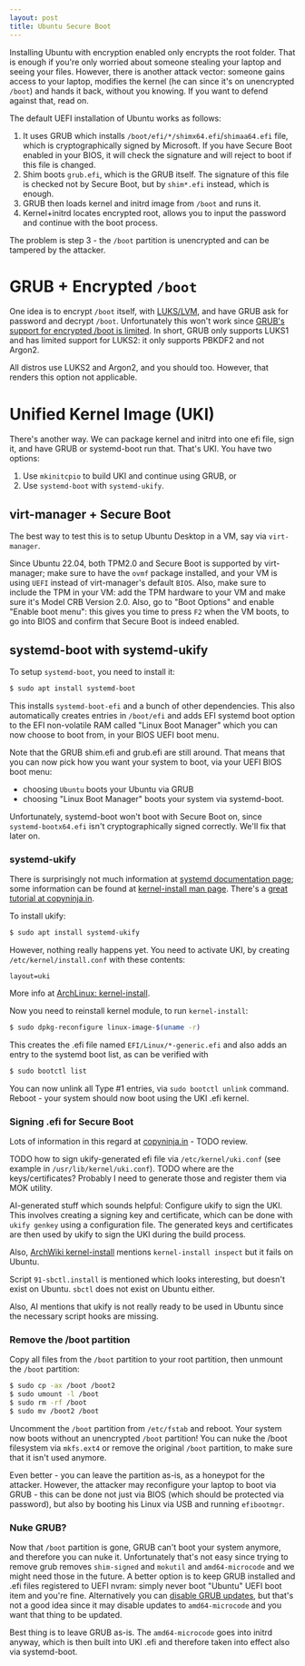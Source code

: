 ```yaml
---
layout: post
title: Ubuntu Secure Boot
---
```


Installing Ubuntu with encryption enabled only encrypts the root folder. That is enough
if you're only worried about someone stealing your laptop and seeing your files.
However, there is another attack vector: someone gains access to your laptop, modifies
the kernel (he can since it's on unencrypted `/boot`) and hands it back, without you knowing.
If you want to defend against that, read on.

The default UEFI installation of Ubuntu works as follows:

1. It uses GRUB which installs `/boot/efi/*/shimx64.efi`/`shimaa64.efi` file, which is cryptographically signed by Microsoft.
   If you have Secure Boot enabled in your BIOS, it will check the signature and will reject to boot if this file is changed.
2. Shim boots `grub.efi`, which is the GRUB itself. The signature of this file is checked not by Secure Boot, but by `shim*.efi` instead, which is enough.
3. GRUB then loads kernel and initrd image from `/boot` and runs it.
4. Kernel+initrd locates encrypted root, allows you to input the password and continue with the boot process.

The problem is step 3 - the `/boot` partition is unencrypted and can be tampered by the attacker.

# GRUB + Encrypted `/boot`

One idea is to encrypt `/boot` itself, with [LUKS/LVM](../luks-lvm-boot/), and have GRUB ask for password
and decrypt `/boot`. Unfortunately this won't work since
[GRUB's support for encrypted /boot is limited](https://wiki.archlinux.org/title/GRUB#Encrypted_/boot).
In short, GRUB only supports LUKS1 and has limited support for LUKS2: it only supports PBKDF2
and not Argon2.

All distros use LUKS2 and Argon2, and you should too. However, that renders this option not applicable.

# Unified Kernel Image (UKI)

There's another way. We can package kernel and initrd into one efi file, sign it,
and have GRUB or systemd-boot run that. That's UKI. You have two options:

1. Use `mkinitcpio` to build UKI and continue using GRUB, or
2. Use `systemd-boot` with `systemd-ukify`.

## virt-manager + Secure Boot

The best way to test this is to setup Ubuntu Desktop in a VM, say via `virt-manager`.

Since Ubuntu 22.04, both TPM2.0 and Secure Boot is supported by virt-manager; make sure to have the `ovmf` package installed, and your VM
is using `UEFI` instead of virt-manager's default `BIOS`. Also, make sure to include the TPM in your VM:
add the TPM hardware to your VM and make sure it's Model CRB Version 2.0. Also, go to "Boot Options"
and enable "Enable boot menu": this gives you time to press `F2` when the VM boots,
to go into BIOS and confirm that Secure Boot is indeed enabled.

## systemd-boot with systemd-ukify

To setup `systemd-boot`, you need to install it:
```bash
$ sudo apt install systemd-boot
```

This installs `systemd-boot-efi` and a bunch of other dependencies. This also
automatically creates entries in `/boot/efi` and adds EFI systemd boot option to
the EFI non-volatile RAM called "Linux Boot Manager" which you can now choose
to boot from, in your BIOS UEFI boot menu.

Note that the GRUB shim.efi and grub.efi are still around. That means that you can now pick how you want your system to boot,
via your UEFI BIOS boot menu:
* choosing `Ubuntu` boots your Ubuntu via GRUB
* choosing "Linux Boot Manager" boots your system via systemd-boot.

Unfortunately, systemd-boot won't boot with Secure Boot on, since `systemd-bootx64.efi` isn't
cryptographically signed correctly. We'll fix that later on.

### systemd-ukify

There is surprisingly not much information at [systemd documentation page](https://systemd.io/AUTOMATIC_BOOT_ASSESSMENT/);
some information can be found at [kernel-install man page](https://www.freedesktop.org/software/systemd/man/latest/kernel-install.html).
There's a [great tutorial at copyninja.in](https://copyninja.in/blog/enable_ukify_debian.html).

To install ukify:

```bash
$ sudo apt install systemd-ukify
```
However, nothing really happens yet. You need to activate UKI, by creating `/etc/kernel/install.conf` with these contents:
```
layout=uki
```
More info at [ArchLinux: kernel-install](https://wiki.archlinux.org/title/Unified_kernel_image#kernel-install).

Now you need to reinstall kernel module, to run `kernel-install`:
```bash
$ sudo dpkg-reconfigure linux-image-$(uname -r)
```
This creates the .efi file named `EFI/Linux/*-generic.efi` and also adds an entry to the systemd boot list, as can be verified
with
```bash
$ sudo bootctl list
```
You can now unlink all Type #1 entries, via `sudo bootctl unlink` command. Reboot - your system should now boot using the UKI .efi kernel.

### Signing .efi for Secure Boot

Lots of information in this regard at [copyninja.in](https://copyninja.in/) - TODO review.

TODO how to sign ukify-generated efi file via `/etc/kernel/uki.conf` (see example in `/usr/lib/kernel/uki.conf`).
TODO where are the keys/certificates? Probably I need to generate those and register them via MOK utility.

AI-generated stuff which sounds helpful:
Configure ukify to sign the UKI. This involves creating a signing key and certificate, which can be done with `ukify genkey` using a configuration file.
The generated keys and certificates are then used by ukify to sign the UKI during the build process.

Also, [ArchWiki kernel-install](https://wiki.archlinux.org/title/Kernel-install#Plugins)
mentions `kernel-install inspect` but it fails on Ubuntu.

Script `91-sbctl.install` is mentioned which looks interesting, but doesn't exist on Ubuntu. `sbctl` does not exist on Ubuntu either.

Also, AI mentions that ukify is not really ready to be used in Ubuntu since the necessary script hooks are missing.

### Remove the /boot partition

Copy all files from the `/boot` partition to your root partition, then unmount the `/boot` partition:
```bash
$ sudo cp -ax /boot /boot2
$ sudo umount -l /boot
$ sudo rm -rf /boot
$ sudo mv /boot2 /boot
```
Uncomment the `/boot` partition from `/etc/fstab` and reboot. Your system now boots without an unencrypted `/boot` partition!
You can nuke the /boot filesystem via `mkfs.ext4` or remove the original `/boot` partition, to make sure that it isn't used anymore.

Even better - you can leave the partition as-is, as a honeypot for the attacker.
However, the attacker may reconfigure your laptop to boot via GRUB -
this can be done not just via BIOS (which should be protected via password),
but also by booting his Linux via USB and running `efibootmgr`.

### Nuke GRUB?

Now that `/boot` partition is gone, GRUB can't boot your system anymore, and therefore you can nuke it.
Unfortunately that's not easy since trying to remove grub removes `shim-signed` and `mokutil` and `amd64-microcode` and we might need those in the future.
A better option is to keep GRUB installed and .efi files registered to UEFI nvram: simply never
boot "Ubuntu" UEFI boot item and you're fine.
Alternatively you can [disable GRUB updates](https://www.rodsbooks.com/refind/bootcoup.html#disabling_grub),
but that's not a good idea since it may disable updates to `amd64-microcode` and you want that thing to be updated.

Best thing is to leave GRUB as-is. The `amd64-microcode` goes into initrd anyway, which is then built into UKI .efi
and therefore taken into effect also via systemd-boot.

